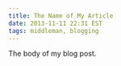 ```yaml
---
title: The Name of My Article
date: 2013-11-11 22:31 EST
tags: middleman, blogging
---
```

The body of my blog post.
